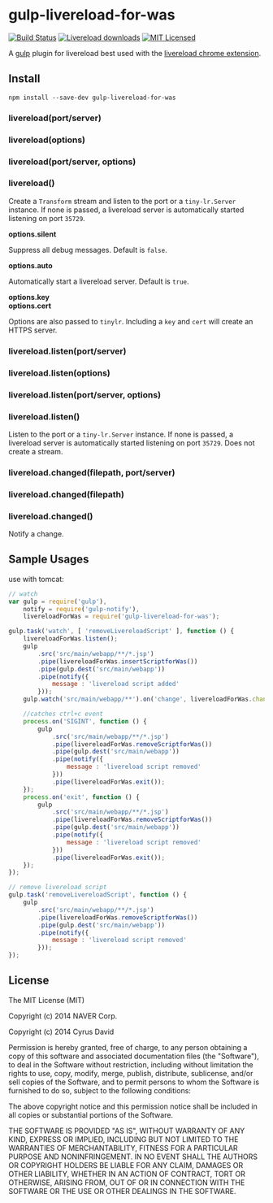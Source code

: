 gulp-livereload-for-was
===

[![Build Status](http://img.shields.io/travis/iamdenny/gulp-livereload-for-was/master.svg?style=flat)](https://travis-ci.org/iamdenny/gulp-livereload-for-was) [![Livereload downloads](http://img.shields.io/npm/dm/gulp-livereload-for-was.svg?style=flat)](https://www.npmjs.org/package/gulp-livereload-for-was) [![MIT Licensed](http://img.shields.io/badge/license-MIT-blue.svg?style=flat)](#license)

A [gulp](https://github.com/gulpjs/gulp) plugin for livereload best used with the [livereload chrome extension](https://chrome.google.com/webstore/detail/livereload/jnihajbhpnppcggbcgedagnkighmdlei).

Install
---

```
npm install --save-dev gulp-livereload-for-was
```

### livereload(port/server)
### livereload(options)
### livereload(port/server, options)
### livereload()


Create a `Transform` stream and listen to the port or a `tiny-lr.Server` instance.  If none is passed, a livereload server is automatically started listening on port `35729`.


**options.silent**

Suppress all debug messages. Default is `false`.

**options.auto**

Automatically start a livereload server. Default is `true`.

**options.key**<br>
**options.cert**

Options are also passed to `tinylr`. Including a `key` and `cert` will create an HTTPS server.

### livereload.listen(port/server)
### livereload.listen(options)
### livereload.listen(port/server, options)
### livereload.listen()

Listen to the port or a `tiny-lr.Server` instance.  If none is passed, a livereload server is automatically started listening on port `35729`. Does not create a stream.

### livereload.changed(filepath, port/server)
### livereload.changed(filepath)
### livereload.changed()

Notify a change.

Sample Usages
---

use with tomcat:

```javascript
// watch
var gulp = require('gulp'),
    notify = require('gulp-notify'),
    livereloadForWas = require('gulp-livereload-for-was');

gulp.task('watch', [ 'removeLivereloadScript' ], function () {
    livereloadForWas.listen();
    gulp
        .src('src/main/webapp/**/*.jsp')
        .pipe(livereloadForWas.insertScriptforWas())
        .pipe(gulp.dest('src/main/webapp'))
        .pipe(notify({
            message : 'livereload script added'
        }));
    gulp.watch('src/main/webapp/**').on('change', livereloadForWas.changed);

    //catches ctrl+c event
    process.on('SIGINT', function () {
        gulp
            .src('src/main/webapp/**/*.jsp')
            .pipe(livereloadForWas.removeScriptforWas())
            .pipe(gulp.dest('src/main/webapp'))
            .pipe(notify({
                message : 'livereload script removed'
            }))
            .pipe(livereloadForWas.exit());
    });
    process.on('exit', function () {
        gulp
            .src('src/main/webapp/**/*.jsp')
            .pipe(livereloadForWas.removeScriptforWas())
            .pipe(gulp.dest('src/main/webapp'))
            .pipe(notify({
                message : 'livereload script removed'
            }))
            .pipe(livereloadForWas.exit());
    });
});

// remove livereload script
gulp.task('removeLivereloadScript', function () {
    gulp
        .src('src/main/webapp/**/*.jsp')
        .pipe(livereloadForWas.removeScriptforWas())
        .pipe(gulp.dest('src/main/webapp'))
        .pipe(notify({
            message : 'livereload script removed'
        }));
});

```

License
---

The MIT License (MIT)

Copyright (c) 2014 NAVER Corp.

Copyright (c) 2014 Cyrus David

Permission is hereby granted, free of charge, to any person obtaining a copy of this software and associated documentation files (the "Software"), to deal in the Software without restriction, including without limitation the rights to
use, copy, modify, merge, publish, distribute, sublicense, and/or sell copies of the Software, and to permit persons to whom the Software is furnished to do so, subject to the following conditions:

The above copyright notice and this permission notice shall be included in all copies or substantial portions of the Software.

THE SOFTWARE IS PROVIDED "AS IS", WITHOUT WARRANTY OF ANY KIND, EXPRESS OR IMPLIED, INCLUDING BUT NOT LIMITED TO THE WARRANTIES OF MERCHANTABILITY, FITNESS FOR A PARTICULAR PURPOSE AND NONINFRINGEMENT. IN NO EVENT SHALL THE AUTHORS OR
COPYRIGHT HOLDERS BE LIABLE FOR ANY CLAIM, DAMAGES OR OTHER LIABILITY, WHETHER IN AN ACTION OF CONTRACT, TORT OR OTHERWISE, ARISING FROM, OUT OF OR IN CONNECTION WITH THE SOFTWARE OR THE USE OR OTHER DEALINGS IN THE SOFTWARE.